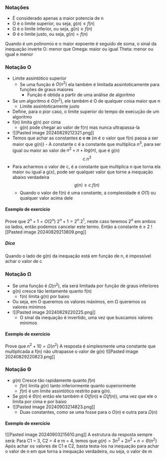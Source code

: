 ### Notações
- É considerado apenas a maior potencia de n
- O é o limite superior, ou seja, $g(n) ≤ f(n)$
- Ω é o limite inferior, ou seja, $g(n) ≥ f(n)$
- Θ é o limite justo, ou seja, $g(n) = f(n)$

Quando é um polinomio e o maior expoente é seguido de soma, o sinal da inequação inverte
	O: menor que
	Omega: maior ou igual
	Theta: menor ou igual e menor

### Notação O
- Limite assintótico superior
	- Se uma função é $O(n^2)$ ela também é limitada assintoticamente para funções de graus maiores
		- Função é obtida a partir de uma análise de algoritmo
- Se um algoritmo é $O(n^2)$, ele também é O de qualquer coisa maior que n
	- Limite assintoticamente justo
- Define, para o pior caso, o limite superior do tempo de execução de um algoritmo
- f(n) limita g(n) por cima
	- g(n) pode chegar ao valor de f(n) mas nunca ultrapassa-la
- ![[Pasted image 20240829212321.png]]
- Temos que achar as constantes **c** e **m** (m é o valor que f(n) passa a ser maior que g(n))
		- A constante c é a constante que multiplica $n^3$, para ser igual ou maior ao valor de $n^2 + n + log(n)$, que é g(n)$$
c.n^3
$$
- Para acharmos o valor de c, é a constante que multiplica n que torna ela maior ou igual a g(x), pode ser qualquer valor que torne a inequação abaixo verdadeira$$
					g(n) ≥ c.f(n) 
		$$
	- Quando o valor de f(n) é uma constante, a complexidade é $O(1)$ ou qualquer valor acima dele
#### Exemplo de exercício
Prove que $2^n+1 = O(2^n)$
$2^n+1 = 2^n.2^1$, neste caso teremos $2^n$ em ambos os lados, então podemos cancelar este termo. Então a constante é ≥ 2 
![[Pasted image 20240829213809.png]]
##### Dica
Quando o lado de g(n) da inequação está em função de n, é impossível achar o valor de c
### Notação Ω
- Se uma função é $Ω(n^2)$, ela será limitada por função de graus inferiores
- g(n) cresce tão lentamente quanto f(n)
	- f(n) limita g(n) por baixo
- Ou seja, em O queremos os valores máximos, em Ω queremos os valores mínimos
- ![[Pasted image 20240829220225.png]]
	- O sinal da inequação é invertido, uma vez que buscamos valores mínimos
#### Exemplo de exercício
Prove que $n^2 + 10 = Ω(n^2)$
A resposta é simplesmente uma constante que multiplicada a f(n) não ultrapasse o valor de g(n)
![[Pasted image 20240829220823.png]]
### Notação Θ
- $g(n)$ Cresce tão rapidamente quanto $f(n)$ 
	- $f(n)$ limita $g(n)$ tanto inferiormente quanto superiormente 
	- $f(n)$ é um limite assintótico restrito para g(n).
- Se $g(n)$ é $Θ(n)$ então ele também é $O(f(n))$ e $Ω(f(n))$, uma vez que ele o limita por cima e por baixo
- ![[Pasted image 20240903214823.png]]
	- Duas constantes, como se uma fosse para o $O(n)$ e outra para $Ω(n)$
#### Exemplo de exercício
![[Pasted image 20240903215610.png]]
A estrutura da resposta sempre será: Para C1 = 3, C2 = 4 e m = 4, temos que $g(n) = 3n^2 +2n^2+n = Θ(n^2)$
Após achar os valores de C1 e C2, basta testa-los na inequação para achar o valor de n em que torna a inequação verdadeira, ou seja, o valor de m